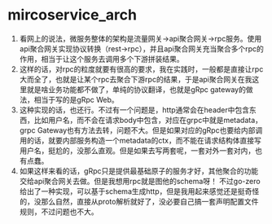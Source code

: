 # mircoservice_arch

1. 看网上的说法，微服务整体的架构是流量网关->api聚合网关->rpc服务。使用api聚合网关实现协议转换（rest->rpc），并且api聚合网关充当聚合多个rpc的作用，相当于让这个服务去调用多个下游拼装结果。
  1. 这样的话，对rpc的粒度就要有很高的要求，我在实践时，一般都是直接让rpc大而全了，也就是让某个rpc去聚合下游rpc的结果，于是api聚合网关在我这里就是啥业务功能都不做了，单纯的协议翻译，也就是gRpc gateway的做法，相当于写的是gRpc Web。
  2. 这种实现的话，也还行。不过有一个问题是，http通常会在header中包含东西，比如用户名，而不会在请求body中包含，对应在grpc中就是metadata，grpc Gateway也有方法去转，问题不大。但是如果对应的gRpc也要给内部调用的话，就要内部服务构造一个metadata的ctx，而不能在请求结构体直接写用户名，挺尬的，没那么直观。但是如果去写两套呢，一套对外一套对内，也有点蠢。
  3. 如果这样来看的话，gRpc只是提供最基础原子的服务才好，其他聚合的功能交给api聚合网关去做。但是我想用rpc就是图他的schema呀！ 不过go-zero给出了一种实现，可以基于schema生成http，但是我用起来感觉还是挺奇怪的，没那么自然，直接从proto解析就好了，没必要自己搞一套声明配置文件规则，不过问题也不大。
